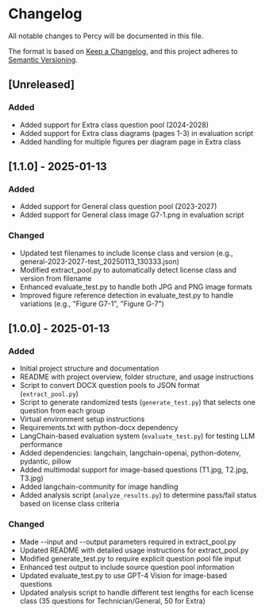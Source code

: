 # Changelog
All notable changes to Percy will be documented in this file.

The format is based on [Keep a Changelog](https://keepachangelog.com/en/1.0.0/),
and this project adheres to [Semantic Versioning](https://semver.org/spec/v2.0.0.html).

## [Unreleased]

### Added
- Added support for Extra class question pool (2024-2028)
- Added support for Extra class diagrams (pages 1-3) in evaluation script
- Added handling for multiple figures per diagram page in Extra class

## [1.1.0] - 2025-01-13

### Added
- Added support for General class question pool (2023-2027)
- Added support for General class image G7-1.png in evaluation script

### Changed
- Updated test filenames to include license class and version (e.g., general-2023-2027-test_20250113_130333.json)
- Modified extract_pool.py to automatically detect license class and version from filename
- Enhanced evaluate_test.py to handle both JPG and PNG image formats
- Improved figure reference detection in evaluate_test.py to handle variations (e.g., "Figure G7-1", "Figure G-7")

## [1.0.0] - 2025-01-13

### Added
- Initial project structure and documentation
- README with project overview, folder structure, and usage instructions
- Script to convert DOCX question pools to JSON format (`extract_pool.py`)
- Script to generate randomized tests (`generate_test.py`) that selects one question from each group
- Virtual environment setup instructions
- Requirements.txt with python-docx dependency
- LangChain-based evaluation system (`evaluate_test.py`) for testing LLM performance
- Added dependencies: langchain, langchain-openai, python-dotenv, pydantic, pillow
- Added multimodal support for image-based questions (T1.jpg, T2.jpg, T3.jpg)
- Added langchain-community for image handling
- Added analysis script (`analyze_results.py`) to determine pass/fail status based on license class criteria

### Changed
- Made --input and --output parameters required in extract_pool.py
- Updated README with detailed usage instructions for extract_pool.py
- Modified generate_test.py to require explicit question pool file input
- Enhanced test output to include source question pool information
- Updated evaluate_test.py to use GPT-4 Vision for image-based questions
- Updated analysis script to handle different test lengths for each license class (35 questions for Technician/General, 50 for Extra)